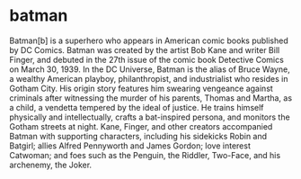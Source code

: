 # batman 


Batman[b] is a superhero who appears in American comic books published by DC Comics. Batman was created by the artist Bob Kane and writer Bill Finger, and debuted in the 27th issue of the comic book Detective Comics on March 30, 1939. In the DC Universe, Batman is the alias of Bruce Wayne, a wealthy American playboy, philanthropist, and industrialist who resides in Gotham City. His origin story features him swearing vengeance against criminals after witnessing the murder of his parents, Thomas and Martha, as a child, a vendetta tempered by the ideal of justice. He trains himself physically and intellectually, crafts a bat-inspired persona, and monitors the Gotham streets at night. Kane, Finger, and other creators accompanied Batman with supporting characters, including his sidekicks Robin and Batgirl; allies Alfred Pennyworth and James Gordon; love interest Catwoman; and foes such as the Penguin, the Riddler, Two-Face, and his archenemy, the Joker.


